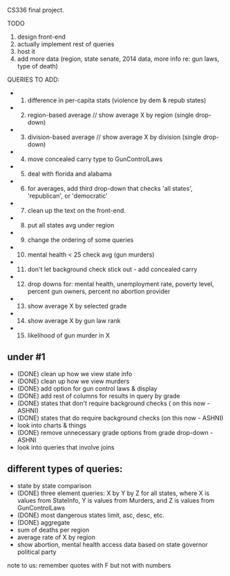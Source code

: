 CS336 final project.

TODO
1. design front-end
2. actually implement rest of queries
3. host it
4. add more data (region, state senate, 2014 data, more info re: gun laws, type of death)

QUERIES TO ADD:
- 1. difference in per-capita stats (violence by dem & repub states)
- 2. region-based average // show average X by region (single drop-down)
- 3. division-based average // show average X by division (single drop-down)
- 4. move concealed carry type to GunControlLaws
- 5. deal with florida and alabama
- 6. for averages, add third drop-down that checks 'all states', 'republican', or 'democratic'
- 7. clean up the text on the front-end.
- 8. put all states avg under region
- 9. change the ordering of some queries
- 10. mental health < 25 check avg (gun murders)
- 11. don't let background check stick out - add concealed carry
- 12. drop downs for: mental health, unemployment rate, poverty level, percent gun owners, percent no abortion provider
- 13. show average X by selected grade
- 14. show average X by gun law rank
- 15. likelihood of gun murder in X 








under #1
----------
- (DONE) clean up how we view state info
- (DONE) clean up how we view murders
- (DONE) add option for gun control laws & display
- (DONE) add rest of columns for results in query by grade
- (DONE) states that don't require background checks ( on this now - ASHNI)
- (DONE) states that do require background checks (on this now - ASHNI)
- look into charts & things
- (DONE) remove unnecessary grade options from grade drop-down - ASHNI
- look into queries that involve joins

different types of queries:
----------------------------
- state by state comparison
- (DONE) three element queries: X by Y by Z for all states, where X is values from StateInfo, Y is values from Murders, and Z is values from GunControlLaws
- (DONE) most dangerous states limit, asc, desc, etc. 
- (DONE) aggregate
- sum of deaths per region
- average rate of X by region
- show abortion, mental health access data based on state governor political party

note to us: remember quotes with F but not with numbers
